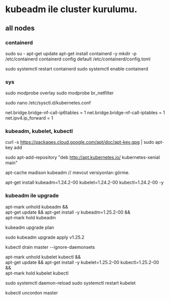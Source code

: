 # kubeadm ile cluster kurulumu.

## all nodes

### containerd

sudo su -
apt-get update
apt-get install containerd -y
mkdir -p /etc/containerd
containerd config default /etc/containerd/config.toml

sudo systemctl restart containerd
sudo systemctl enable containerd

### sys

sudo modprobe overlay
sudo modprobe br_netfilter

sudo nano /etc/sysctl.d/kubernetes.conf

net.bridge.bridge-nf-call-ip6tables = 1
net.bridge.bridge-nf-call-iptables = 1
net.ipv4.ip_forward = 1

### kubeadm, kubelet, kubectl

curl -s https://packages.cloud.google.com/apt/doc/apt-key.gpg | sudo apt-key add

sudo apt-add-repository "deb http://apt.kubernetes.io/ kubernetes-xenial main"

apt-cache madison kubeadm // mevcut versiyonları görme.

apt-get install kubeadm=1.24.2-00 kubelet=1.24.2-00 kubectl=1.24.2-00 -y

### kubeadm ile upgrade

apt-mark unhold kubeadm && \
apt-get update && apt-get install -y kubeadm=1.25.2-00 && \
apt-mark hold kubeadm
 
kubeadm upgrade plan

sudo kubeadm upgrade apply v1.25.2


kubectl drain master --ignore-daemonsets

apt-mark unhold kubelet kubectl && \
apt-get update && apt-get install -y kubelet=1.25.2-00 kubectl=1.25.2-00 && \
apt-mark hold kubelet kubectl

sudo systemctl daemon-reload
sudo systemctl restart kubelet

kubectl uncordon master

